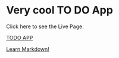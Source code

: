 # Very cool TO DO App

Click here to see the Live Page.

<a href="https://diegop985.github.io/TODO-APP/" target="_blank">TODO APP</a>

<a href="https://www.markdownguide.org" target="_blank">Learn Markdown!</a>
